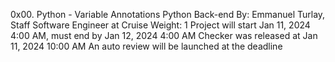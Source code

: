 0x00. Python - Variable Annotations
Python
Back-end
 By: Emmanuel Turlay, Staff Software Engineer at Cruise
 Weight: 1
 Project will start Jan 11, 2024 4:00 AM, must end by Jan 12, 2024 4:00 AM
 Checker was released at Jan 11, 2024 10:00 AM
 An auto review will be launched at the deadline
